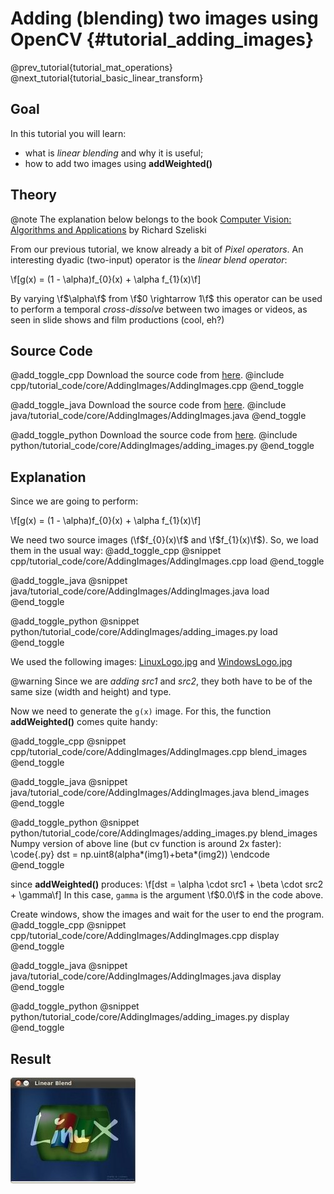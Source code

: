 Adding (blending) two images using OpenCV {#tutorial_adding_images}
=========================================

@prev_tutorial{tutorial_mat_operations}
@next_tutorial{tutorial_basic_linear_transform}

Goal
----

In this tutorial you will learn:

-   what is *linear blending* and why it is useful;
-   how to add two images using **addWeighted()**

Theory
------

@note
   The explanation below belongs to the book [Computer Vision: Algorithms and
    Applications](http://szeliski.org/Book/) by Richard Szeliski

From our previous tutorial, we know already a bit of *Pixel operators*. An interesting dyadic
(two-input) operator is the *linear blend operator*:

\f[g(x) = (1 - \alpha)f_{0}(x) + \alpha f_{1}(x)\f]

By varying \f$\alpha\f$ from \f$0 \rightarrow 1\f$ this operator can be used to perform a temporal
*cross-dissolve* between two images or videos, as seen in slide shows and film productions (cool,
eh?)

Source Code
-----------

@add_toggle_cpp
Download the source code from
[here](https://raw.githubusercontent.com/opencv/opencv/master/samples/cpp/tutorial_code/core/AddingImages/AddingImages.cpp).
@include cpp/tutorial_code/core/AddingImages/AddingImages.cpp
@end_toggle

@add_toggle_java
Download the source code from
[here](https://raw.githubusercontent.com/opencv/opencv/master/samples/java/tutorial_code/core/AddingImages/AddingImages.java).
@include java/tutorial_code/core/AddingImages/AddingImages.java
@end_toggle

@add_toggle_python
Download the source code from
[here](https://raw.githubusercontent.com/opencv/opencv/master/samples/python/tutorial_code/core/AddingImages/adding_images.py).
@include python/tutorial_code/core/AddingImages/adding_images.py
@end_toggle

Explanation
-----------

Since we are going to perform:

\f[g(x) = (1 - \alpha)f_{0}(x) + \alpha f_{1}(x)\f]

We need two source images (\f$f_{0}(x)\f$ and \f$f_{1}(x)\f$). So, we load them in the usual way:
@add_toggle_cpp
@snippet cpp/tutorial_code/core/AddingImages/AddingImages.cpp load
@end_toggle

@add_toggle_java
@snippet java/tutorial_code/core/AddingImages/AddingImages.java load
@end_toggle

@add_toggle_python
@snippet python/tutorial_code/core/AddingImages/adding_images.py load
@end_toggle

We used the following images: [LinuxLogo.jpg](https://raw.githubusercontent.com/opencv/opencv/master/samples/data/LinuxLogo.jpg) and [WindowsLogo.jpg](https://raw.githubusercontent.com/opencv/opencv/master/samples/data/WindowsLogo.jpg)

@warning Since we are *adding* *src1* and *src2*, they both have to be of the same size
(width and height) and type.

Now we need to generate the `g(x)` image. For this, the function **addWeighted()** comes quite handy:

@add_toggle_cpp
@snippet cpp/tutorial_code/core/AddingImages/AddingImages.cpp blend_images
@end_toggle

@add_toggle_java
@snippet java/tutorial_code/core/AddingImages/AddingImages.java blend_images
@end_toggle

@add_toggle_python
@snippet python/tutorial_code/core/AddingImages/adding_images.py blend_images
Numpy version of above line (but cv function is around 2x faster):
\code{.py}
    dst = np.uint8(alpha*(img1)+beta*(img2))
\endcode
@end_toggle

since **addWeighted()**  produces:
\f[dst = \alpha \cdot src1 + \beta \cdot src2 + \gamma\f]
In this case, `gamma` is the argument \f$0.0\f$ in the code above.

Create windows, show the images and wait for the user to end the program.
@add_toggle_cpp
@snippet cpp/tutorial_code/core/AddingImages/AddingImages.cpp display
@end_toggle

@add_toggle_java
@snippet java/tutorial_code/core/AddingImages/AddingImages.java display
@end_toggle

@add_toggle_python
@snippet python/tutorial_code/core/AddingImages/adding_images.py display
@end_toggle

Result
------

![](images/Adding_Images_Tutorial_Result_Big.jpg)
